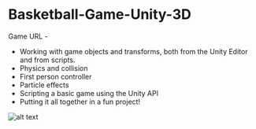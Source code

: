 # Basketball-Game-Unity-3D

Game URL - 

* Working with game objects and transforms, both from the Unity Editor and from scripts.
* Physics and collision
* First person controller
* Particle effects
* Scripting a basic game using the Unity API
* Putting it all together in a fun project!

![alt text](https://github.com/EvyatarHaim1/Basketball-Game-Unity-3D/blob/main/Assets/Project/screenView.png)
